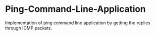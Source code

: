# Ping-Command-Line-Application
Implementation of ping command line application by getting the replies through ICMP packets. 
